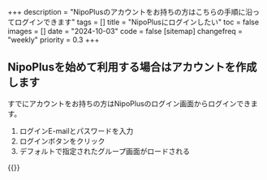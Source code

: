 +++
description = "NipoPlusのアカウントをお持ちの方はこちらの手順に沿ってログインできます"
tags = []
title = "NipoPlusにログインしたい"
toc = false
images = []
date = "2024-10-03"
code = false
[sitemap]
  changefreq = "weekly"
  priority = 0.3
+++

## NipoPlusを始めて利用する場合はアカウントを作成します


すでにアカウントをお持ちの方はNipoPlusのログイン画面からログインできます。

1. ログインE-mailとパスワードを入力
2. ログインボタンをクリック
3. デフォルトで指定されたグループ画面がロードされる


{{<iTablet filename="signin" msg="E-mailとパスワードを入力してログインボタンポチッ" alice="shield">}}
